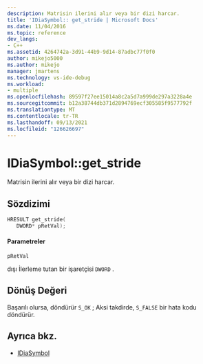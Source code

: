 ```yaml
---
description: Matrisin ilerini alır veya bir dizi harcar.
title: 'IDiaSymbol:: get_stride | Microsoft Docs'
ms.date: 11/04/2016
ms.topic: reference
dev_langs:
- C++
ms.assetid: 4264742a-3d91-44b9-9d14-87adbc77f0f0
author: mikejo5000
ms.author: mikejo
manager: jmartens
ms.technology: vs-ide-debug
ms.workload:
- multiple
ms.openlocfilehash: 89597f27ee15014a8c2a5d7a999de297a3228a4e
ms.sourcegitcommit: b12a38744db371d2894769ecf305585f9577792f
ms.translationtype: MT
ms.contentlocale: tr-TR
ms.lasthandoff: 09/13/2021
ms.locfileid: "126626697"
---
```

# <a name="idiasymbolget_stride"></a>IDiaSymbol::get_stride
Matrisin ilerini alır veya bir dizi harcar.

## <a name="syntax"></a>Sözdizimi

```C++
HRESULT get_stride(
   DWORD* pRetVal);
```

#### <a name="parameters"></a>Parametreler
 `pRetVal`

dışı İlerleme tutan bir işaretçisi `DWORD` .

## <a name="return-value"></a>Dönüş Değeri
 Başarılı olursa, döndürür `S_OK` ; Aksi takdirde, `S_FALSE` bir hata kodu döndürür.

## <a name="see-also"></a>Ayrıca bkz.
- [IDiaSymbol](../../debugger/debug-interface-access/idiasymbol.md)
